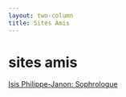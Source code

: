 ```yaml
---
layout: two-column
title: Sites Amis
---
```

# sites amis
[Isis Philippe-Janon: Sophrologue](http://isispjsophro.com/)